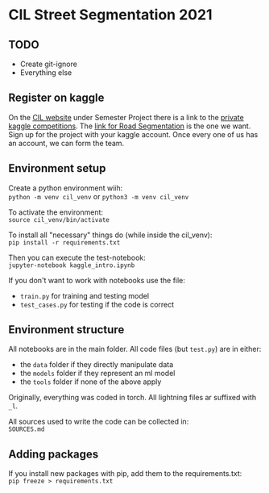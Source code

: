 # CIL Street Segmentation 2021

## TODO
- Create git-ignore  
- Everything else  

## Register on kaggle
On the [CIL website](http://da.inf.ethz.ch/teaching/2021/CIL/) under Semester Project there is a link to the [private kaggle competitions](http://da.inf.ethz.ch/teaching/2021/CIL/files/projects.txt). 
The [link for Road Segmentation](https://www.kaggle.com/t/c5b92ef46fff4ec7b67f619c8e21d1bd) is the one we want.
Sign up for the project with your kaggle account. Once every one of us has an account, we can form the team.

## Environment setup
Create a python environment wiih:  
`python -m venv cil_venv` or `python3 -m venv cil_venv`

To activate the environment:  
`source cil_venv/bin/activate`

To install all "necessary" things do (while inside the cil\_venv):  
`pip install -r requirements.txt`

Then you can execute the test-notebook:  
`jupyter-notebook kaggle_intro.ipynb`

If you don't want to work with notebooks use the file:  
- `train.py` for training and testing model
- `test_cases.py` for testing if the code is correct

## Environment structure
All notebooks are in the main folder. All code files (but `test.py`) are in either:  
- the `data` folder if they directly manipulate data
- the `models` folder if they represent an ml model
- the `tools` folder if none of the above apply  

Originally, everything was coded in torch. All lightning files ar suffixed with `_l`. 

All sources used to write the code can be collected in:  
`SOURCES.md`

## Adding packages
If you install new packages with pip, add them to the requirements.txt:  
`pip freeze > requirements.txt`


